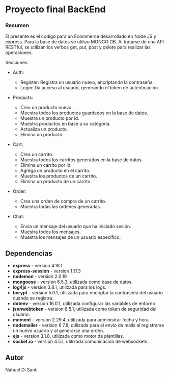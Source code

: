 # Proyecto final BackEnd

### Resumen

El presente es el codigo para un Ecommerce desarrollado en Node JS y express. Para la base de datos se utilizo MONGO DB. Al tratarse de una API RESTful, se utilizan los verbos get, put, post y delete para realizar las operaciones. 



Secciones:
- Auth:
    - Register: Registra un usuario nuevo, encriptando la contraseña.
    - Login: Da acceso al usuario, generando el token de autenticación.

- Products:
    - Crea un producto nuevo.
    - Muestra todos los productos guardados en la base de datos.
    - Muestra un producto por id.
    - Muestra productos en base a su categoria.
    - Actualiza un producto.
    - Elimina un producto.

- Cart:
    - Crea un carrito.
    - Muestra todos los carritos generados en la base de datos.
    - Elimina un carrito por id.
    - Agrega un producto en el carrito.
    - Muestra los productos de un carrito.
    - Elimina un producto de un carrito.

- Order:
    - Crea una orden de compra de un carrito.
    - Muestra todas las ordenes generadas.

- Chat:
    - Envia un mensaje del usuario que ha iniciado sesión.
    - Muestra todos los mensajes.
    - Muestra los mensajes de un usuario específico.

## Dependencias

* **express** - version 4.18.1
* **express-session** - version 1.17.3
* **nodemon** - version 2.0.19
* **mongoose** - version 6.5.3, utilizada como base de datos.
* **log4js** - version 3.8.1, utilizada para los logs.
* **bcrypt** - version 5.0.1, utilizada para encriptar la contraseña del usuario cuando se registra.
* **dotenv** - version 16.0.1, utilizada configurar las variables de entorno
* **jsonwebtoken** - version 8.5.1, utilizada como token de seguridad del usuario.
* **moment** - version 2.29.4, utilizada para administrar fecha y hora.
* **nodemailer** - version 6.7.8, utilizada para el envio de mails al registrarse un nuevo usuario y al generarse una orden.
* **ejs** - version 3.1.8, utilizada como motor de plantillas.
* **socket.io** - version 4.5.1, utilizada comunicación de websockets.

## Autor

Nahuel Di Santi